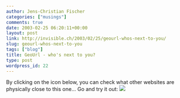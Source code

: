 ```yaml
---
author: Jens-Christian Fischer
categories: ["musings"]
comments: true
date: 2003-02-25 06:20:11+00:00
layout: post
link: http://invisible.ch/2003/02/25/geourl-whos-next-to-you/
slug: geourl-whos-next-to-you
tags: ["blog"]
title: GeoUrl - who's next to you?
type: post
wordpress_id: 22
---
```


By clicking on the icon below, you can check what other websites are physically close to this one... Go and try it out:
[
![](http://geourl.org/geourl.png)
](http://geourl.org/near/?p=http://www.invisible.ch)
